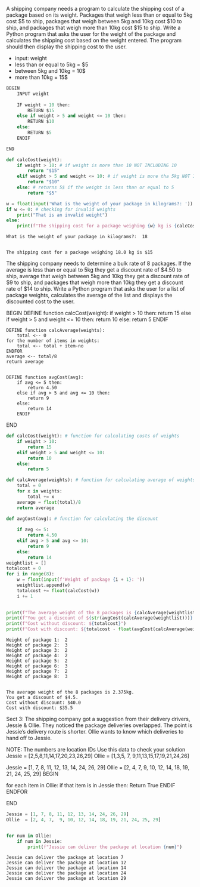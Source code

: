 A shipping company needs a program to calculate the shipping cost of a package based on its weight. Packages that weigh less than or equal to 5kg cost $5 to ship, packages that weigh between 5kg and 10kg cost $10 to ship, and packages that weigh more than 10kg cost $15 to ship. Write a Python program that asks the user for the weight of the package and calculates the shipping cost based on the weight entered. The program should then display the shipping cost to the user.

- input: weight
- less than or equal to 5kg = $5
- between 5kg and 10kg = 10$
- more than 10kg = 15$

```python
BEGIN
    INPUT weight
    
    IF weight > 10 then:
        RETURN $15
    else if weight > 5 and weight <= 10 then:
        RETURN $10
    else:
        RETURN $5
    ENDIF

END
```


```python
def calcCost(weight):
    if weight > 10: # if weight is more than 10 NOT INCLUDING 10
        return "$15"
    elif weight > 5 and weight <= 10: # if weight is more tha 5kg NOT INCLUDING 5 and less than 10 INCLUDING 10
        return "$10"
    else: # returns 5$ if the weight is less than or equal to 5
        return "$5"

w = float(input('What is the weight of your package in kilograms?: '))
if w <= 0: # checking for invalid weights
    print("That is an invalid weight")
else:
    print(f"The shipping cost for a package weighing {w} kg is {calcCost(w)}")
```

    What is the weight of your package in kilograms?:  18


    The shipping cost for a package weighing 18.0 kg is $15

The shipping company needs to determine a bulk rate of 8 packages. If the average is less than or equal to 5kg they get a discount rate of $4.50 to ship, average that weigh between 5kg and 10kg they get a discount rate of $9  to ship, and packages that weigh more than 10kg they get a discount rate of $14 to ship. Write a Python program that asks the user for a list of package weights, calculates the average of the list and displays the discounted cost to the user.

BEGIN
    DEFINE function calcCost(weight):
        if weight > 10 then: 
            return 15
        else if weight > 5 and weight <= 10 then: 
            return 10
        else: 
            return 5
        ENDIF
        
    DEFINE function calcAverage(weights):
        total <-- 0
    for the number of items in weights:
        total <-- total + item-no
    ENDFOR
    average <-- total/8
    return average
    

    DEFINE function avgCost(avg):
        if avg <= 5 then:
            return 4.50
        else if avg > 5 and avg <= 10 then:
            return 9
        else:
            return 14
        ENDIF

END

```python
def calcCost(weight): # function for calculating costs of weights
    if weight > 10: 
        return 15
    elif weight > 5 and weight <= 10: 
        return 10
    else: 
        return 5

def calcAverage(weights): # function for calculating average of weights
    total = 0
    for x in weights:
        total += x
    average = float(total)/8
    return average

def avgCost(avg): # function for calculating the discount
    
    if avg <= 5:
        return 4.50
    elif avg > 5 and avg <= 10:
        return 9
    else:
        return 14
weightlist = []
totalcost = 0
for i in range(8):
    w = float(input(f'Weight of package {i + 1}: '))
    weightlist.append(w)
    totalcost += float(calcCost(w))
    i += 1
    

print(f"The average weight of the 8 packages is {calcAverage(weightlist)}kg.")
print(f"You get a discount of ${str(avgCost(calcAverage(weightlist)))}.")
print(f"Cost without discount: ${totalcost}")
print(f"Cost with discount: ${totalcost - float(avgCost(calcAverage(weightlist)))}")

```

    Weight of package 1:  2
    Weight of package 2:  3
    Weight of package 3:  2
    Weight of package 4:  2
    Weight of package 5:  2
    Weight of package 6:  3
    Weight of package 7:  2
    Weight of package 8:  3


    The average weight of the 8 packages is 2.375kg.
    You get a discount of $4.5.
    Cost without discount: $40.0
    Cost with discount: $35.5

Sect 3: The shipping company got a suggestion from their delivery drivers, Jessie & Ollie. They noticed the package deliveries overlapped. The point is Jessie’s delivery route is shorter. Ollie wants to know which deliveries to hand off to Jessie.

NOTE: The numbers are location IDs
Use this data to check your solution
Jessie = [2,5,8,11,14,17,20,23,26,29]
Ollie  = [1,3,5, 7, 9,11,13,15,17,19,21,24,26]

Jessie = [1, 7, 8, 11, 12, 13, 14, 24, 26, 29]
Ollie  = [2, 4, 7,  9, 10, 12, 14, 18, 19, 21, 24, 25, 29]
BEGIN

for each item in Ollie:
    if that item is in Jessie then:
        Return True
    ENDIF
ENDFOR
        
END

```python
Jessie = [1, 7, 8, 11, 12, 13, 14, 24, 26, 29]
Ollie  = [2, 4, 7,  9, 10, 12, 14, 18, 19, 21, 24, 25, 29]


for num in Ollie:
    if num in Jessie:
        print(f"Jessie can deliver the package at location {num}")
```

    Jessie can deliver the package at location 7
    Jessie can deliver the package at location 12
    Jessie can deliver the package at location 14
    Jessie can deliver the package at location 24
    Jessie can deliver the package at location 29



```python

```
